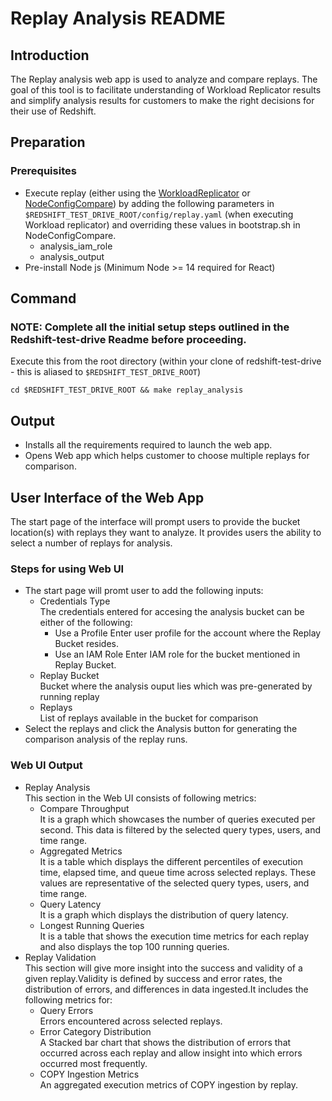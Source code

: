 # Replay Analysis README

## Introduction
The Replay analysis web app is used to analyze and compare replays. The goal of this tool is to facilitate understanding of Workload Replicator results and simplify analysis results for customers to make the right decisions for their use of Redshift.

## Preparation
### Prerequisites
* Execute replay (either using the [WorkloadReplicator](/core) or [NodeConfigCompare](/tools/NodeConfigCompare)) by adding the following parameters in `$REDSHIFT_TEST_DRIVE_ROOT/config/replay.yaml` (when executing Workload replicator) and overriding these values
in bootstrap.sh in NodeConfigCompare.
    * analysis_iam_role
    * analysis_output
* Pre-install Node js (Minimum Node >= 14 required for React)


## Command
### NOTE: Complete all the initial setup steps outlined in the Redshift-test-drive Readme before proceeding.
Execute this from the root directory (within your clone of redshift-test-drive - this is aliased to `$REDSHIFT_TEST_DRIVE_ROOT`)
```
cd $REDSHIFT_TEST_DRIVE_ROOT && make replay_analysis
```

## Output
* Installs all the requirements required to launch the web app.
* Opens Web app which helps customer to choose multiple replays for comparison.

## User Interface of the Web App <br />
The start page of the interface will prompt users to provide the bucket location(s) with replays they want to analyze. It provides users the ability to select a number of replays for analysis. 

### Steps for using Web UI

* The start page will promt user to add the following inputs:
    * Credentials Type <br />
    The credentials entered for accesing the analysis bucket can be either of the following:
        * Use a Profile 
        Enter user profile for the account where the Replay Bucket resides.
        * Use an IAM Role
        Enter IAM role for the bucket mentioned in Replay Bucket.
    * Replay Bucket <br />
    Bucket where the analysis ouput lies which was pre-generated by running replay 
    * Replays <br />
    List of replays available in the bucket for comparison
* Select the replays and click the Analysis button for generating the comparison analysis of the replay runs.

### Web UI Output
* Replay Analysis <br />
This section in the Web UI consists of following metrics:
    * Compare Throughput <br />
    It is a graph which showcases the number of queries executed per second. This data is filtered by the selected query types, users, and time range.
    * Aggregated Metrics <br />
    It is a table which displays the different percentiles of execution time, elapsed time, and queue time across selected replays. These values are representative of the selected query types, users, and time range.
    * Query Latency <br />
    It is a graph which displays the distribution of query latency.
    * Longest Running Queries<br />
    It is a table that shows the execution time metrics for each replay and also displays the top 100 running queries. 
* Replay Validation <br />
This section will give more insight into the success and validity of a given replay.Validity is defined by success and error rates, the distribution of errors, and differences in data ingested.It includes the following metrics for:
    * Query Errors <br />
    Errors encountered across selected replays.
    * Error Category Distribution <br />
    A Stacked bar chart that shows the distribution of errors that occurred across each replay and allow insight into which errors occurred most frequently.
    * COPY Ingestion Metrics <br />
    An aggregated execution metrics of COPY ingestion by replay.

